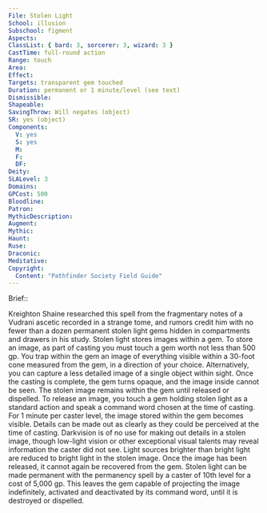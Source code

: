 ```yaml
---
File: Stolen Light
School: illusion
Subschool: figment
Aspects: 
ClassList: { bard: 3, sorcerer: 3, wizard: 3 }
CastTime: full-round action
Range: touch
Area: 
Effect: 
Targets: transparent gem touched
Duration: permanent or 1 minute/level (see text)
Dismissible: 
Shapeable: 
SavingThrow: Will negates (object)
SR: yes (object)
Components:
  V: yes
  S: yes
  M: 
  F: 
  DF: 
Deity: 
SLALevel: 3
Domains: 
GPCost: 500
Bloodline: 
Patron: 
MythicDescription: 
Augment: 
Mythic: 
Haunt: 
Ruse: 
Draconic: 
Meditative: 
Copyright:
  Content: "Pathfinder Society Field Guide"
---
```

Brief:: 

Kreighton Shaine researched this spell from the fragmentary notes of a Vudrani ascetic recorded in a strange tome, and rumors credit him with no fewer than a dozen permanent stolen light gems hidden in compartments and drawers in his study. Stolen light stores images within a gem. To store an image, as part of casting you must touch a gem worth not less than 500 gp. You trap within the gem an image of everything visible within a 30-foot cone measured from the gem, in a direction of your choice. Alternatively, you can capture a less detailed image of a single object within sight.  Once the casting is complete, the gem turns opaque, and the image inside cannot be seen. The stolen image remains within the gem until released or dispelled.  To release an image, you touch a gem holding stolen light as a standard action and speak a command word chosen at the time of casting. For 1 minute per caster level, the image stored within the gem becomes visible. Details can be made out as clearly as they could be perceived at the time of casting. Darkvision is of no use for making out details in a stolen image, though low-light vision or other exceptional visual talents may reveal information the caster did not see.  Light sources brighter than bright light are reduced to bright light in the stolen image. Once the image has been released, it cannot again be recovered from the gem.  Stolen light can be made permanent with the permanency spell by a caster of 10th level for a cost of 5,000 gp. This leaves the gem capable of projecting the image indefinitely, activated and deactivated by its command word, until it is destroyed or dispelled.
